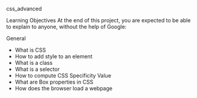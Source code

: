 css_advanced

Learning Objectives
At the end of this project, you are expected to be able to explain to anyone, without the help of Google:

General
- What is CSS
- How to add style to an element
- What is a class
- What is a selector
- How to compute CSS Specificity Value
- What are Box properties in CSS
- How does the browser load a webpage